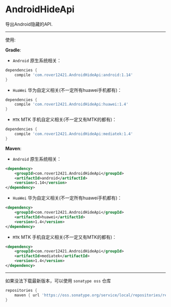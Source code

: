 # AndroidHideApi

导出Android隐藏的API.

---
使用:

**Gradle**:

- `Android` 原生系统相关：
``` groovy
dependencies {
    compile 'com.rover12421.AndroidHideApi:android:1.14'
}
```

- `HuaWei` 华为自定义相关(不一定所有huawei手机都有)：
``` groovy
dependencies {
    compile 'com.rover12421.AndroidHideApi:huawei:1.4'
}
```

- `MTK` MTK 手机自定义相关(不一定又有MTK的都有)：
``` groovy
dependencies {
    compile 'com.rover12421.AndroidHideApi:mediatek:1.4'
}
```


**Maven**:

- `Android` 原生系统相关：
``` xml
<dependency>
    <groupId>com.rover12421.AndroidHideApi</groupId>
    <artifactId>android</artifactId>
    <version>1.14</version>
</dependency>
```

- `HuaWei` 华为自定义相关(不一定所有huawei手机都有)：
``` xml
<dependency>
    <groupId>com.rover12421.AndroidHideApi</groupId>
    <artifactId>huawei</artifactId>
    <version>1.4</version>
</dependency>
```

- `MTK` MTK 手机自定义相关(不一定又有MTK的都有)：
``` xml
<dependency>
    <groupId>com.rover12421.AndroidHideApi</groupId>
    <artifactId>mediatek</artifactId>
    <version>1.4</version>
</dependency>
```

---

如果没法下载最新版本，可以使用 `sonatype oss` 仓库

``` groovy
repositories {
    maven { url 'https://oss.sonatype.org/service/local/repositories/releases/content/' }
}
```
